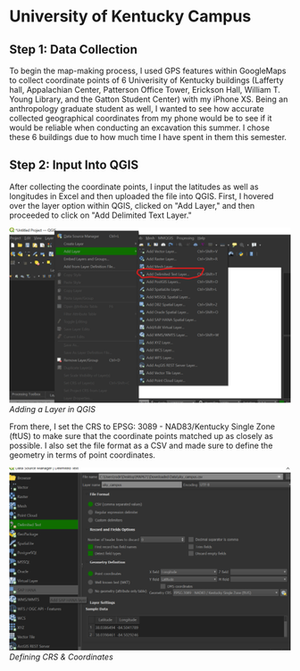 # University of Kentucky Campus

## Step 1: Data Collection

To begin the map-making process, I used GPS features within GoogleMaps to collect coordinate points of 6 Univerisity of Kentucky buildings (Lafferty hall, Appalachian Center, Patterson Office Tower, Erickson Hall, William T. Young Library, and the Gatton Student Center) with my iPhone XS. Being an anthropology graduate student as well, I wanted to see how accurate collected geographical coordinates from my phone would be to see if it would be reliable when conducting an excavation this summer. I chose these 6 buildings due to how much time I have spent in them this semester.

## Step 2: Input Into QGIS

After collecting the coordinate points, I input the latitudes as well as longitudes in Excel and then uploaded the file into QGIS. First, I hovered over the layer option within QGIS, clicked on "Add Layer," and then proceeded to click on "Add Delimited Text Layer."

![delimited](graphics/delimited.png)
*Adding a Layer in QGIS*

From there, I set the CRS to EPSG: 3089 - NAD83/Kentucky Single Zone (ftUS) to make sure that the coordinate points matched up as closely as possible. I also set the file format as a CSV and made sure to define the geometry in terms of point coordinates.

![example](graphics/csv.png)
*Defining CRS & Coordinates*